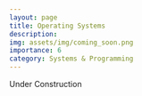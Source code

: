 ```yaml
---  
layout: page  
title: Operating Systems   
description:   
img: assets/img/coming_soon.png
importance: 6  
category: Systems & Programming  
---  
```

  
Under Construction

<insert image for under construct>

